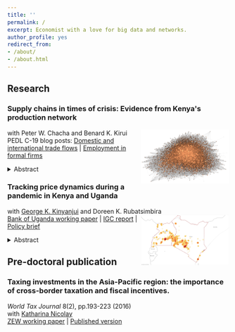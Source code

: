 ```yaml
---
title: ''
permalink: /
excerpt: Economist with a love for big data and networks.
author_profile: yes
redirect_from:
- /about/
- /about.html
---
```



## Research ###
### Supply chains in times of crisis: Evidence from Kenya's production network 
 with Peter W. Chacha and Benard K. Kirui <img src="images/undirected_matlab_network_copper.png" width="200" align="right" /> \
PEDL C-19 blog posts: [Domestic and international trade flows](https://pedl.cepr.org/publications/domestic-and-international-trade-flows-during-covid-19-pandemic-evidence-kenya%E2%80%99s) | [Employment in formal firms](https://pedl.cepr.org/publications/short-term-impact-covid-19-shock-employment-formal-firms-kenya) 
<details>
<summary>Abstract</summary>
<div align="justify">  <small> Trading relationships between suppliers and buyers play a key role in transmitting both local and international shocks. We use rich transaction-level data from Kenya to study the relevance of a firm's domestic network position and links to international supply chains in determining its trajectory during the COVID-19 crisis. We document that firms with varying degrees of exposure to import and export markets differ substantially in terms of their size and age profile. The specialisation of direct importers, often intermediaries, on international markets made them very vulnerable to the initial COVID-19 shock. Exporters, one-third of which operate in primary sectors, experienced a less drastic downturn. We find that both importers and exporters adjust their domestic supply chains in response to international trade shocks. Sourcing from international markets crowds in domestic purchases, while sales abroad and at home are substitutes. Diversified domestic networks further helped to mitigate the impact of severe shocks like the COVID-19 crisis and contributed to a stronger recovery. </small>  </div> </details> 


### Tracking price dynamics during a pandemic in Kenya and Uganda 
with [George K. Kinyanjui](https://sites.google.com/view/george-kariuki-kinyanjui/home?authuser=0) and Doreen K. Rubatsimbira <img src="images/heatmap_rice.png" width="200" align="right" /> \
[Bank of Uganda working paper](https://www.bou.or.ug/bou/bouwebsite/bouwebsitecontent/research/BoUworkingPapers/research/BouWorkingPapers/2021/Tracking-price-dynamics-during-a-pandemic-in-Kenya-and-Uganda_WP-02-2021.pdf) | [IGC report](https://www.theigc.org/wp-content/uploads/2021/07/Wiedmann-et-al-June-2021-Final-report.pdf) | [Policy brief](https://www.theigc.org/wp-content/uploads/2021/07/Kinyanjui-et-al-June-2021-Policy-brief.pdf) 
<details>
<summary>Abstract</summary>
<div align="justify"> <small> As the Covid-19 pandemic unfolded across the globe, the economic impact has been characterised by a combination of supply and demand shocks with an *a priori* unclear effect on price dynamics. Using real-time primary price data covering a wide range of geographic areas, we track the impact of the pandemic on prices in Kenya and Uganda during the initial shutdown period and the subsequent re-opening phase. We find evidence that price levels for essential food items were higher during the initial phase of the pandemic. The impact was short-lived and moderate in Kenya, but continued for an extended period in Uganda where government restrictions were tighter and in place for a more prolonged period of time. We further combine the price data with information on changes in visiting patterns of smartphone users at localities like workplaces, grocery stores and other retail locations. The results suggest that mobility patterns continue to have an impact on price dynamics beyond the initial shutdown phase. We estimate that a 10 percentage point reduction in activities at workplace locations leads to a 0.3% and 1.4% increase in food prices in Kenya and Uganda respectively. This result is stable across a variety of empirical specifications, although we cannot rule out that the effect is zero in Kenya. </small> </div> </details> 


## Pre-doctoral publication ###
### Taxing investments in the Asia-Pacific region: the importance of cross-border taxation and fiscal incentives.
*World Tax Journal* 8(2), pp.193-223 (2016) \
with [Katharina Nicolay](https://www.zew.de/en/team/kfi) \
[ZEW working paper](https://ftp.zew.de/pub/zew-docs/dp/dp15014.pdf) | [Published version](https://www.ibfd.org/shop/journal/asia-pacificinternational-taxing-investments-asia-pacific-region-importance-cross)


  


